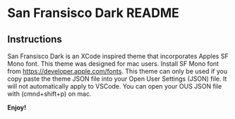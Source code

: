 # San Fransisco Dark README

## Instructions
San Fransisco Dark is an XCode inspired theme that incorporates Apples SF Mono font. This theme was designed for mac users.
Install SF Mono font from https://developer.apple.com/fonts.
This theme can only be used if you copy paste the theme JSON file into your Open User Settings (JSON) file. It will not automatically apply to VSCode. You can open your OUS JSON file with (cmnd+shift+p) on mac. 

**Enjoy!**
